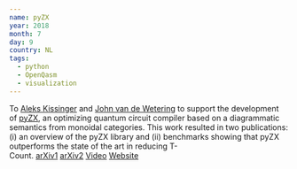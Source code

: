 ```yaml
---
name: pyZX
year: 2018
month: 7
day: 9
country: NL
tags:
  - python
  - OpenQasm
  - visualization
---
```

To [Aleks Kissinger](https://www.cs.ru.nl/A.Kissinger/) and [John van de Wetering](http://vdwetering.name/) to support the development of [pyZX](https://github.com/Quantomatic/pyzx), an optimizing quantum circuit compiler based on a diagrammatic semantics from monoidal categories. This work resulted in two publications: (i) an overview of the pyZX library and (ii) benchmarks showing that pyZX outperforms the state of the art in reducing T-Count. [arXiv1](https://arxiv.org/abs/1904.04735) [arXiv2](https://arxiv.org/pdf/1903.10477.pdf) [Video](https://www.youtube.com/watch?v=iC-KVdB8pf0) [Website](http://zxcalculus.com/)
